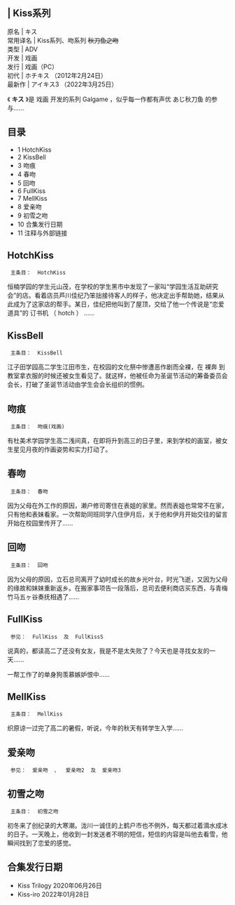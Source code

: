 |  Kiss系列  
---  
原名  |  キス   
常用译名  |  Kiss系列、吻系列  ~~秋刀鱼之吻~~  
类型  |  ADV   
开发  |  戏画   
发行  |  戏画（PC）   
初代  |  ホチキス  （2012年2月24日）   
最新作  |  アイキス3  （2022年3月25日）   
  
《 **キス** 》是  戏画  开发的系列  Galgame  ，似乎每一作都有声优  あじ秋刀鱼  的参与……

##  目录

  * 1  HotchKiss 
  * 2  KissBell 
  * 3  吻痕 
  * 4  春吻 
  * 5  回吻 
  * 6  FullKiss 
  * 7  MellKiss 
  * 8  爱亲吻 
  * 9  初雪之吻 
  * 10  合集发行日期 
  * 11  注释与外部链接 

##  HotchKiss

     主条目：  HotchKiss 

恒楠学园的学生元山茂，在学校的学生黑市中发现了一家叫“学园生活互助研究会”的店。看着店员芦川佳纪乃笨拙接待客人的样子，他决定出手帮助她，结果从此成为了这家店的帮手。某日，佳纪把他叫到了屋顶，交给了他一个传说是“恋爱道具”的
订书机  （  hotch  ）  ……

##  KissBell

     主条目：  KissBell 

江子田学园高二学生江田市生，在校园的文化祭中惨遭恶作剧而全裸，在  裸奔
到教室拿衣服的时候还被女生看见了。就这样，他被任命为圣诞节活动的筹备委员会会长，打破了圣诞节活动由学生会会长组织的惯例。

##  吻痕

     主条目：  吻痕(戏画) 

有杜美术学园学生高二浅间真，在即将升到高三的日子里，来到学校的画室，被女生星见月夜的作画姿势和实力打动了。

##  春吻

     主条目：  春吻 

因为父母在外工作的原因，濑户修司寄住在表姐的家里。然而表姐也常常不在家，只有他和表妹看家。一次帮助同班同学八住伊月后，关于他和伊月开始交往的留言开始在校园里传开了……

##  回吻

     主条目：  回吻 

因为父母的原因，立石总司离开了幼时成长的故乡光叶台，时光飞逝，又因为父母的缘故和妹妹重新返乡。在搬家事项告一段落后，总司去便利商店买东西，与青梅竹马五ヶ谷奏抚相遇了……

##  FullKiss

     参见：  FullKiss  及  FullKissS 

说真的，都读高二了还没有女友，我是不是太失败了？今天也是寻找女友的一天……

一帮工作了的单身狗羡慕嫉妒恨中……

##  MellKiss

     主条目：  MellKiss 

织原谅一过完了高二的暑假，听说，今年的秋天有转学生入学……

##  爱亲吻

     参见：  爱亲吻  、  爱亲吻2  及  爱亲吻3 

##  初雪之吻

     主条目：  初雪之吻 

初冬来了创纪录的大寒潮。泷川一诚住的上鹤户市也不例外，每天都过着滴水成冰的日子。一天晚上，他收到一封发送者不明的短信，短信的内容是叫他去看雪，他瞬间找到了恋爱的感觉。

##  合集发行日期

  * Kiss Trilogy 2020年06月26日 
  * Kiss-iro 2022年01月28日 